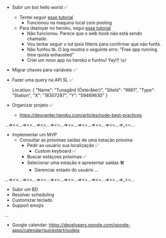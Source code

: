 


* Subir um bot hello world ✅
    * Tentei seguir [esse tutorial](http://mvalipour.github.io/node.js/2015/11/10/build-telegram-bot-nodejs-heroku/)
        - Funcionou na maquina local com pooling
    * Para deployar no heroku, segui [esse tutorial](http://mvalipour.github.io/node.js/2015/12/06/telegram-bot-webhook-existing-express/)
        - Não funcionou. Parece que o web hook não está sendo chamado.
        - Vou tentar seguir o tut ipsis litteris para confirmar que não funfa.
        - Não funfou tb. O log mostra o seguinte erro: "Free app running time quota exhausted"
        - Criei um novo app no heroku e funfou! Yay!!! \o/

* Migrar chaves para variáveis ✅

* Fazer uma query na API SL ✅

    Location: {
          "Name": "Tunagård (Österåker)",
          "SiteId": "9661",
          "Type": "Station",
          "X": "18307287",
          "Y": "59469630" }

* Organizar projeto ✅
    - https://devcenter.heroku.com/articles/node-best-practices

...=>_<=...=>_<=_...=>_<=...=>_<=_...=>_<=...=>_<=...=>_<=...=>_<=...=>_<=...

* Implementar um MVP
  - Consultar as próximas saidas de uma estação próxima
    + Pedir ao usuário sua localização ✅
      * Custom keyboard  ✅
    + Buscar estaçoes próximas  ✅
    + Selecionar uma estação e apresentar saídas 🛠
      * Gerenciar estado do usuário ...

...=>_<=...=>_<=_...=>_<=...=>_<=_...=>_<=...=>_<=...=>_<=...=>_<=...=>_<=...

* Subir um BD
* Resolver scheduling
* Customizar teclado
* Support emojis

...

* Google calendar: https://developers.google.com/google-apps/calendar/quickstart/nodejs
